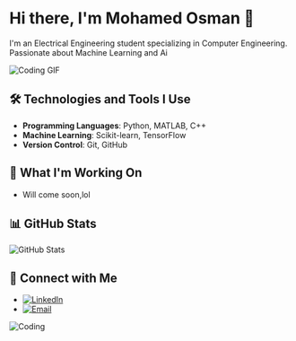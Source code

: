 # Hi there, I'm Mohamed Osman 👋

I'm an Electrical Engineering student specializing in Computer Engineering.
Passionate about Machine Learning and Ai

![Coding GIF](https://media.giphy.com/media/qgQUggAC3Pfv687qPC/giphy.gif)

## 🛠 Technologies and Tools I Use

- **Programming Languages**: Python, MATLAB, C++
- **Machine Learning**: Scikit-learn, TensorFlow
- **Version Control**: Git, GitHub

## 🌱 What I'm Working On

- Will come soon,lol

## 📊 GitHub Stats

![GitHub Stats](https://github-readme-stats.vercel.app/api?username=Tbaosman&show_icons=true&theme=radical)

## 🔗 Connect with Me

- [![LinkedIn](https://img.shields.io/badge/-LinkedIn-blue?style=flat&logo=linkedin&logoColor=white)](https://www.linkedin.com/in/mohamed-saeed-51b588117)
- [![Email](https://img.shields.io/badge/-Email-red?style=flat&logo=gmail&logoColor=white)](mailto:tba.osman.musa@gmail.com)

![Coding](https://media.giphy.com/media/VTtANKl0beDFQRLDTh/giphy.gif)
